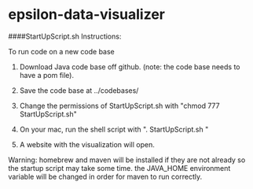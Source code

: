 epsilon-data-visualizer
=======================
####StartUpScript.sh Instructions:

To run code on a new code base

1.  Download Java code base off github.  (note: the code base needs to have a pom file).

2.  Save the code base at ../codebases/<codebasename>

3.  Change the permissions of StartUpScript.sh with "chmod 777 StartUpScript.sh"

4.  On your mac, run the shell script with ". StartUpScript.sh <codebasename>"

5.  A website with the visualization will open.

Warning:  homebrew and maven will be installed if they are not already so the startup script may take some time.
		  the JAVA_HOME environment variable will be changed in order for maven to run correctly.
